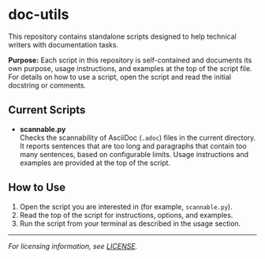 # doc-utils

This repository contains standalone scripts designed to help technical writers with documentation tasks.

**Purpose:**
Each script in this repository is self-contained and documents its own purpose, usage instructions, and examples at the top of the script file. For details on how to use a script, open the script and read the initial docstring or comments.

## Current Scripts

- **scannable.py**  
  Checks the scannability of AsciiDoc (`.adoc`) files in the current directory. It reports sentences that are too long and paragraphs that contain too many sentences, based on configurable limits. Usage instructions and examples are provided at the top of the script.

## How to Use

1. Open the script you are interested in (for example, `scannable.py`).
2. Read the top of the script for instructions, options, and examples.
3. Run the script from your terminal as described in the usage section.

---

*For licensing information, see [LICENSE](LICENSE).*
